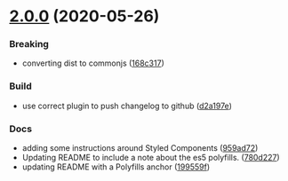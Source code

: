 # [2.0.0](https://github.com/WTW-IM/react-html-element/compare/v1.1.0...v2.0.0) (2020-05-26)


### Breaking

* converting dist to commonjs ([168c317](https://github.com/WTW-IM/react-html-element/commit/168c3177f579b3f8f2a0d99b497098c34e00215b))

### Build

* use correct plugin to push changelog to github ([d2a197e](https://github.com/WTW-IM/react-html-element/commit/d2a197e0da7d3c55c90e20e657d9cc1eab5ee620))

### Docs

* adding some instructions around Styled Components ([959ad72](https://github.com/WTW-IM/react-html-element/commit/959ad72422e35a0531d2c54801208df32b6f1f4b))
* Updating README to include a note about the es5 polyfills. ([780d227](https://github.com/WTW-IM/react-html-element/commit/780d227c9639d5a1012b20fbca0272ab92f06b10))
* updating README with a Polyfills anchor ([199559f](https://github.com/WTW-IM/react-html-element/commit/199559f4647b48360357f561c720591b3e0a1f3b))

